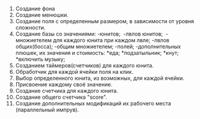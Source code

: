 1. Создание фона
2. Создание менюшки.
3. Создание поля с определенным размером, в зависимости от уровня сложности.
4. Создание базы со значениями: 
-юнитов;
 -лвлов юнитов;
 -множиетелем для каждого юнита при каждом лвле;
-лвлов общих(босса); 
-общим множиетелем; 
-полей;
-дополнительных плюшек, их значения и стоимость:
*еда;
*подзатыльник;
*кнут;
*включить музыку;
5. Созданием таймеров(счетчиков) для каждого юнита.
6. Обработчик для каждой ячейки поля на клик.
7. Выбор определенного юнита, из возможных, для каждой ячейки.
8. Присвоение каждому своё значение.
9. Создание счетчика для каждого юнита.
10. Cоздание общего счетчика "score".
11. Создание дополнительных модификаций их рабочего места (параллельный импрув).
